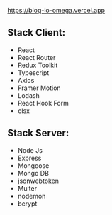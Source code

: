 https://blog-io-omega.vercel.app


<h2>Stack Client:</h2>

<ul>
  <li>React</li>
  <li>React Router</li>
  <li>Redux Toolkit</li>
  <li>Typescript</li>
  <li>Axios</li>
  <li>Framer Motion</li>
  <li>Lodash</li>
  <li>React Hook Form</li>
  <li>clsx</li>
</ul>

<h2>Stack Server:</h2>

<ul>
  <li>Node Js</li>
  <li>Express</li>
  <li>Mongoose</li>
  <li>Mongo DB</li>
  <li>jsonwebtoken</li>
  <li>Multer</li>
  <li>nodemon</li>
  <li>bcrypt</li>
</ul>
